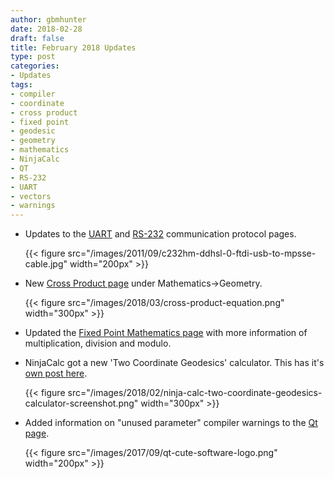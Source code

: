 ```yaml
---
author: gbmhunter
date: 2018-02-28
draft: false
title: February 2018 Updates
type: post
categories:
- Updates
tags:
- compiler
- coordinate
- cross product
- fixed point
- geodesic
- geometry
- mathematics
- NinjaCalc
- QT
- RS-232
- UART
- vectors
- warnings
---
```



* Updates to the [UART](/electronics/communication-protocols/uart-communication-protocol/) and [RS-232](/electronics/communication-protocols/rs-232-protocol) communication protocol pages.  

	{{< figure src="/images/2011/09/c232hm-ddhsl-0-ftdi-usb-to-mpsse-cable.jpg" width="200px" >}}

* New [Cross Product page](/mathematics/geometry/cross-product) under Mathematics->Geometry.  

	{{< figure src="/images/2018/03/cross-product-equation.png" width="300px" >}}

* Updated the [Fixed Point Mathematics page](/programming/general/fixed-point-mathematics) with more information of multiplication, division and modulo.

* NinjaCalc got a new 'Two Coordinate Geodesics' calculator. This has it's [own post here](/posts/updates/2018-02-26-geodesic-calculator-added-to-ninjacalc/).  

	{{< figure src="/images/2018/02/ninja-calc-two-coordinate-geodesics-calculator-screenshot.png" width="300px" >}}

* Added information on "unused parameter" compiler warnings to the [Qt page](/programming/languages/c-plus-plus/qt-cute).  

	{{< figure src="/images/2017/09/qt-cute-software-logo.png" width="200px" >}}